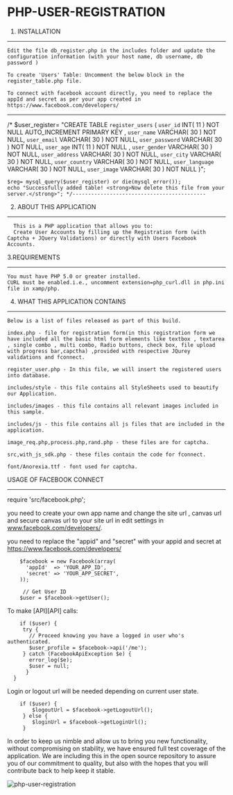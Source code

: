 PHP-USER-REGISTRATION
======================


  1. INSTALLATION
  ******************************************
  
    Edit the file db_register.php in the includes folder and update the configuration information (with your host name, db username, db password ) 
    
    To create 'Users' Table: Uncomment the below block in the register_table.php file.
    
    To connect with facebook account directly, you need to replace the appId and secret as per your app created in https://www.facebook.com/developers/


-------------------------------------------
  /*
  $user_register= "CREATE TABLE `register_users` (
    				`user_id` INT( 11 ) NOT NULL AUTO_INCREMENT PRIMARY KEY ,
  					`user_name` VARCHAR( 30 ) NOT NULL,
  					`user_email` VARCHAR( 30 ) NOT NULL,
  					`user_password` VARCHAR( 30 ) NOT NULL,
  					`user_age` INT( 11 ) NOT NULL ,
  					`user_gender` VARCHAR( 30 ) NOT NULL,
  					`user_address` VARCHAR( 30 ) NOT NULL,
  					`user_city` VARCHAR( 30 ) NOT NULL,
  					`user_country` VARCHAR( 30 ) NOT NULL,
  					`user_language` VARCHAR( 30 ) NOT NULL,
  					`user_image` VARCHAR( 30 ) NOT NULL
  					)";
   
	$reg= mysql_query($user_register) or die(mysql_error());
	echo "Successfully added table! <strong>Now delete this file from your server.</strong>"; */-------------------------------------------


  
  2. ABOUT THIS APPLICATION
  ******************************************
  
      This is a PHP application that allows you to:
      Create User Accounts by filling up the Registration form (with Captcha + JQuery Validations) or directly with Users Facebook Accounts.
      
  
  
  3.REQUIREMENTS
  ******************************************

    You must have PHP 5.0 or greater installed.
    CURL must be enabled.i.e., uncomment extension=php_curl.dll in php.ini file in xamp/php.



  4. WHAT THIS APPLICATION CONTAINS
  ******************************************
  
    Below is a list of files released as part of this build.
    
    index.php - file for registration form(in this registration form we have included all the basic html form elements like textbox , textarea , single combo , multi combo, Radio buttons, check box, file upload with progress bar,capctha) ,provided with respective JQurey validations and fconnect.
    
    register_user.php - In this file, we will insert the registered users into database.
    
    includes/style - this file contains all StyleSheets used to beautify our Application.
    
    includes/images - this file contains all relevant images included in this sample.
    
    includes/js - this file contains all js files that are included in the application.
    
    image_req.php,process.php,rand.php - these files are for captcha.
    
    src,with_js_sdk.php - these files contain the code for fconnect.
    
    font/Anorexia.ttf - font used for captcha.
  


  
  USAGE OF FACEBOOK CONNECT
  ******************************************
  require 'src/facebook.php';
  
  you need to  create your own app name and change the site url , canvas url and secure canvas url to your site url in edit settings in www.facebook.com/developers/.
  
  you need to replace the "appid" and "secret" with your appid and secret at https://www.facebook.com/developers/
   
        $facebook = new Facebook(array(
          'appId'  => 'YOUR_APP_ID',
          'secret' => 'YOUR_APP_SECRET',
        ));
  
     	 // Get User ID
      	$user = $facebook->getUser();
  
  To make [API][API] calls:

    	if ($user) {
         try {
           // Proceed knowing you have a logged in user who's authenticated.
           $user_profile = $facebook->api('/me');
         } catch (FacebookApiException $e) {
           error_log($e);
           $user = null;
          }
      }
  
  Login or logout url will be needed depending on current user state.
  
      	if ($user) {
        	$logoutUrl = $facebook->getLogoutUrl();
     	 } else {
        	$loginUrl = $facebook->getLoginUrl();
     	 }
  
  In order to keep us nimble and allow us to bring you new functionality, without
  	compromising on stability, we have ensured full test coverage of the application.
  	We are including this in the open source repository to assure you of our
  	commitment to quality, but also with the hopes that you will contribute back to
  	help keep it stable. 
  
  
<img style="max-width:100%;" src="https://github.com/rajitha-nyros/php-user-registration/raw/master/screenshot/signup%20form.JPG" alt="php-user-registration" title="php-user-registration">



